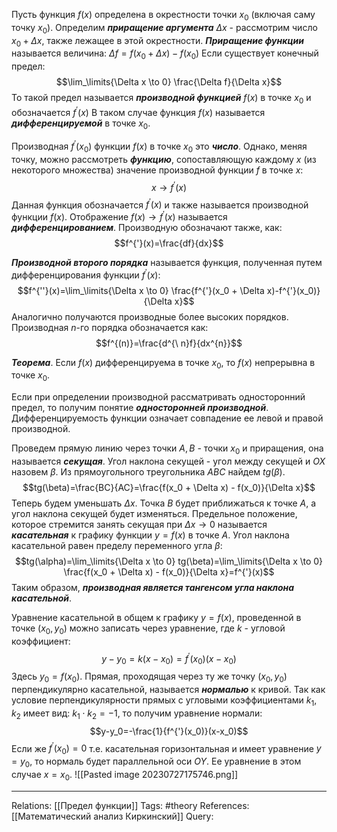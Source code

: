 Пусть функция $f(x)$ определена в окрестности точки $x_0$ (включая саму точку $x_0$). Определим ***приращение аргумента*** $\Delta x$  - рассмотрим число $x_0+\Delta x$, также лежащее в этой окрестности. ***Приращение функции*** называется величина: $\Delta f=f(x_0+\Delta x)-f(x_0)$ 
Если существует конечный предел: 
$$\lim_\limits{\Delta x \to 0} \frac{\Delta f}{\Delta x}$$
То такой предел называется ***производной функцией*** $f(x)$ в точке $x_0$ и обозначается $f^{'}(x)$
В таком случае функция $f(x)$ называется ***дифференцируемой*** в точке $x_0$. 

Производная $f^{'}(x_0)$ функции $f(x)$ в точке $x_0$ это ***число***. Однако, меняя точку, можно рассмотреть ***функцию***, сопоставляющую каждому $x$ (из некоторого множества) значение производной функции $f$ в точке $x$: 
$$x \to f^{'}(x)$$
Данная функция обозначается $f^{'}(x)$ и также называется производной функции $f(x)$. Отображение $f(x) \to f^{'}(x)$ называется ***дифференцированием***. Производную обозначают также, как:
$$f^{'}(x)=\frac{df}{dx}$$

***Производной второго порядка*** называется функция, полученная путем дифференцирования функции $f^{'}(x)$:
$$f^{''}(x)=\lim_\limits{\Delta x \to 0} \frac{f^{'}(x_0 + \Delta x)-f^{'}(x_0)}{\Delta x}$$
Аналогично получаются производные более высоких порядков. Производная $n$-го порядка обозначается как: 
$$f^{(n)}=\frac{d^{\ n}f}{dx^{n}}$$

***Теорема***. Если $f(x)$ дифференцируема в точке $x_0$, то $f(x)$ непрерывна в точке $x_0$. 

Если при определении производной рассматривать односторонний предел, то получим понятие ***односторонней производной***. Дифференцируемость функции означает совпадение ее левой и правой производной. 

Проведем прямую линию через точки $A,B$ - точки $x_0$ и приращения, она называется ***секущая***. Угол наклона секущей - угол между секущей и $OX$ назовем $\beta$. Из прямоугольного треугольника $ABC$ найдем $tg(\beta)$. 
$$tg(\beta)=\frac{BC}{AC}=\frac{f(x_0 + \Delta x) - f(x_0)}{\Delta x}$$
Теперь будем уменьшать $\Delta x$. Точка $B$ будет приближаться к точке $A$, а угол наклона секущей будет изменяться. Предельное положение, которое стремится занять секущая при $\Delta x \to 0$ называется ***касательная*** к графику функции $y=f(x)$ в точке $A$. Угол наклона касательной равен пределу переменного угла $\beta$: 
$$tg(\alpha)=\lim_\limits{\Delta x \to 0} tg(\beta)=\lim_\limits{\Delta x \to 0} \frac{f(x_0 + \Delta x) - f(x_0)}{\Delta x}=f^{'}(x)$$
Таким образом, ***производная является тангенсом угла наклона касательной***. 

Уравнение касательной в общем к графику $y=f(x)$, проведенной в точке $(x_0,y_0)$ можно записать через уравнение, где $k$ - угловой коэффициент:
$$y-y_0=k(x-x_0)=f^{'}(x_0)(x-x_0)$$
Здесь $y_0=f(x_0)$. Прямая, проходящая через ту же точку $(x_0, y_0)$ перпендикулярно касательной, называется ***нормалью*** к кривой. Так как условие перпендикулярности прямых с угловыми коэффициентами $k_1,k_2$ имеет вид: $k_1 \cdot k_2=-1$, то получим уравнение нормали:
$$y-y_0=-\frac{1}{f^{'}(x_0)}(x-x_0)$$
Если же $f^{'}(x_0)=0$ т.е. касательная горизонтальная и имеет уравнение $y=y_0$, то нормаль будет параллельной оси $OY$. Ее уравнение в этом случае $x=x_0$. 
![[Pasted image 20230727175746.png]]

___
Relations: [[Предел функции]] 
Tags: #theory 
References: [[Математический анализ Киркинский]] 
Query: 